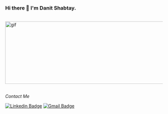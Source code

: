 ### Hi there 👋 I'm Danit Shabtay.
<br />

<div class="container">
  <img src="https://github.com/Danit-Shagan/Danit-shagan/blob/main/Danit-S.gif" height='200' width='550' alt="gif"</img>
</div>
<br />

<p align="left">
  <i> Contact Me </i>
  
   [![Linkedin Badge](https://img.shields.io/badge/-DanitShagan-blue?style=flat-square&logo=Linkedin&logoColor=white&link=https://www.linkedin.com/in/danit-shabtay-62b671192/)](https://www.linkedin.com/in/danit-shagan-62b671192/) 
   [![Gmail Badge](https://img.shields.io/badge/-danishagan@gmail.com-c14438?style=flat-square&logo=Gmail&logoColor=white&link=mailto:danishagan@gmail.com)](mailto:danishagan@gmail.com)
   
</p>
